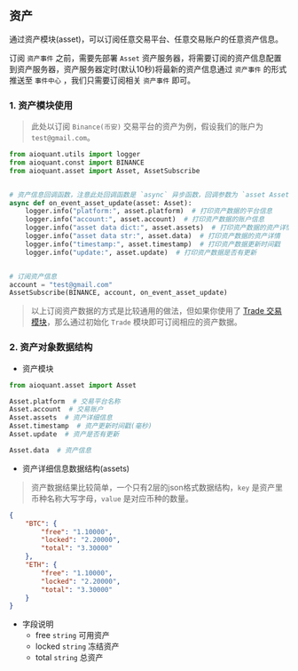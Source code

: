 ## 资产

通过资产模块(asset)，可以订阅任意交易平台、任意交易账户的任意资产信息。

订阅 `资产事件` 之前，需要先部署 `Asset` 资产服务器，将需要订阅的资产信息配置到资产服务器，资产服务器定时(默认10秒)将最新的资产信息通过 `资产事件` 的形式推送至 `事件中心` ，我们只需要订阅相关 `资产事件` 即可。


### 1. 资产模块使用

> 此处以订阅 `Binance(币安)` 交易平台的资产为例，假设我们的账户为 `test@gmail.com`。
```python
from aioquant.utils import logger
from aioquant.const import BINANCE
from aioquant.asset import Asset, AssetSubscribe


# 资产信息回调函数，注意此处回调函数是 `async` 异步函数，回调参数为 `asset Asset` 对象，数据结构请查看下边的介绍。
async def on_event_asset_update(asset: Asset):
    logger.info("platform:", asset.platform)  # 打印资产数据的平台信息
    logger.info("account:", asset.account)  # 打印资产数据的账户信息
    logger.info("asset data dict:", asset.assets)  # 打印资产数据的资产详情
    logger.info("asset data str:", asset.data)  # 打印资产数据的资产详情
    logger.info("timestamp:", asset.timestamp)  # 打印资产数据更新时间戳
    logger.info("update:", asset.update)  # 打印资产数据是否有更新


# 订阅资产信息
account = "test@gmail.com"
AssetSubscribe(BINANCE, account, on_event_asset_update)
```

> 以上订阅资产数据的方式是比较通用的做法，但如果你使用了 [Trade 交易模块](./trade.md)，那么通过初始化 `Trade` 模块即可订阅相应的资产数据。


### 2. 资产对象数据结构

- 资产模块
```python
from aioquant.asset import Asset

Asset.platform  # 交易平台名称
Asset.account  # 交易账户
Asset.assets  # 资产详细信息
Asset.timestamp  # 资产更新时间戳(毫秒)
Asset.update  # 资产是否有更新

Asset.data  # 资产信息
```

- 资产详细信息数据结构(assets)

> 资产数据结果比较简单，一个只有2层的json格式数据结构，`key` 是资产里币种名称大写字母，`value` 是对应币种的数量。

```json
{
    "BTC": {
        "free": "1.10000",
        "locked": "2.20000",
        "total": "3.30000"
    },
    "ETH": {
        "free": "1.10000",
        "locked": "2.20000",
        "total": "3.30000"
    }
}
```

- 字段说明
    - free `string` 可用资产
    - locked `string` 冻结资产
    - total `string` 总资产

